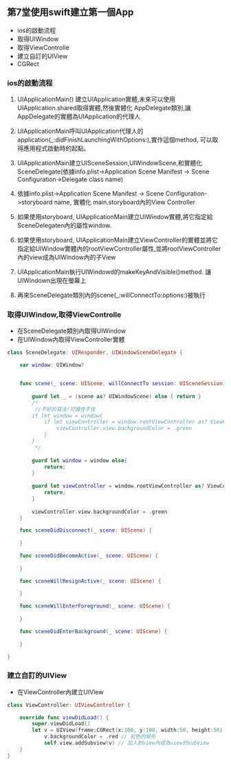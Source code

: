 ## 第7堂使⽤swift建立第⼀個App
- ios的啟動流程
- 取得UIWindow
- 取得ViewControlle
- 建立自訂的UIView
- CGRect

### ios的啟動流程
1. UIApplicationMain() 建立UIApplication實體,未來可以使用UIApplication.shared取得實體,然後實體化 AppDelegate類別,讓AppDelegate的實體為UIApplication的代理人

2. UIApplicationMain呼叫UIApplication代理人的application(_:didFinishLaunchingWithOptions:),實作這個method, 可以取得應用程式啟動時的起點。

3. UIApplicationMain建立UISceneSession,UIWindowScene,和實體化SceneDelegate(依據info.plist->Application Scene Manifest -> Scene Configuration->Delegate class name)

4. 依據info.plist->Application Scene Manifest -> Scene Configuration->storyboard name, 實體化 main.storyboard內的View Controller

5. 如果使用storyboard, UIApplicationMain建立UIWindow實體,將它指定給SceneDelegaten內的屬性window.

6. 如果使用storyboard, UIApplicationMain建立ViewController的實體並將它指定給UIWindow實體內的rootViewController屬性,並將rootViewController內的view成為UIWindow內的子View

7. UIApplicationMain執行UIWindowd的makeKeyAndVisible()method. 讓UIWindown出現在螢幕上

8. 再來SceneDelegate類別內的scene(_:willConnectTo:options:)被執行

### 取得UIWindow,取得ViewControlle

- 在SceneDelegate類別內取得UIWindow
- 在UIWindow內取得ViewController實體


```swift
class SceneDelegate: UIResponder, UIWindowSceneDelegate {

    var window: UIWindow?


    func scene(_ scene: UIScene, willConnectTo session: UISceneSession, options connectionOptions: UIScene.ConnectionOptions) {
        
        guard let _ = (scene as? UIWindowScene) else { return }
        /*
         //不好的寫法!可讀性不佳
        if let window = window{
            if let viewController = window.rootViewController as? ViewController{
                viewController.view.backgroundColor = .green
            }
        }
         */
        
        guard let window = window else{
            return;
        }
        
        guard let viewController = window.rootViewController as? ViewController else{
            return;
        }
        
        viewController.view.backgroundColor = .green
    }

    func sceneDidDisconnect(_ scene: UIScene) {
        
    }

    func sceneDidBecomeActive(_ scene: UIScene) {
        
    }

    func sceneWillResignActive(_ scene: UIScene) {
       
    }

    func sceneWillEnterForeground(_ scene: UIScene) {
       
    }

    func sceneDidEnterBackground(_ scene: UIScene) {
       
    }

}
```

### 建立自訂的UIView
- 在ViewController內建立UIView

```swift
class ViewController: UIViewController {

    override func viewDidLoad() {
        super.viewDidLoad()
        let v = UIView(frame:CGRect(x:100, y:100, width:50, height:50))
            v.backgroundColor = .red // 紅色的矩形
            self.view.addSubview(v) // 加入到view內成為view的subView
    }
}

```



